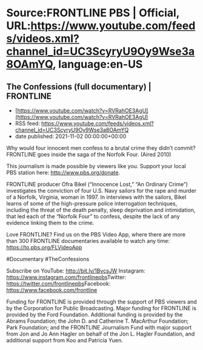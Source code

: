 # Source:FRONTLINE PBS | Official, URL:https://www.youtube.com/feeds/videos.xml?channel_id=UC3ScyryU9Oy9Wse3a8OAmYQ, language:en-US

## The Confessions (full documentary) | FRONTLINE
 - [https://www.youtube.com/watch?v=RVRahOE3AgU](https://www.youtube.com/watch?v=RVRahOE3AgU)
 - RSS feed: https://www.youtube.com/feeds/videos.xml?channel_id=UC3ScyryU9Oy9Wse3a8OAmYQ
 - date published: 2021-11-02 00:00:00+00:00

Why would four innocent men confess to a brutal crime they didn’t commit? FRONTLINE goes inside the saga of the Norfolk Four. (Aired 2010)

This journalism is made possible by viewers like you. Support your local PBS station here: http://www.pbs.org/donate​.

FRONTLINE producer Ofra Bikel (“Innocence Lost,” “An Ordinary Crime”) investigates the conviction of four U.S. Navy sailors for the rape and murder of a Norfolk, Virginia, woman in 1997. In interviews with the sailors, Bikel learns of some of the high-pressure police interrogation techniques, including the threat of the death penalty, sleep deprivation and intimidation, that led each of the “Norfolk Four” to confess, despite the lack of any evidence linking them to the crime.

Love FRONTLINE? Find us on the PBS Video App, where there are more than 300 FRONTLINE documentaries available to watch any time: https://to.pbs.org/FLVideoApp​ 

#Documentary #TheConfessions

Subscribe on YouTube: http://bit.ly/1BycsJW​
Instagram: https://www.instagram.com/frontlinepbs​
Twitter: https://twitter.com/frontlinepbs​
Facebook: https://www.facebook.com/frontline

Funding for FRONTLINE is provided through the support of PBS viewers and by the Corporation for Public Broadcasting. Major funding for FRONTLINE is provided by the Ford Foundation. Additional funding is provided by the Abrams Foundation; the John D. and Catherine T. MacArthur Foundation; Park Foundation; and the FRONTLINE Journalism Fund with major support from Jon and Jo Ann Hagler on behalf of the Jon L. Hagler Foundation, and additional support from Koo and Patricia Yuen.

